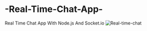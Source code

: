 # -Real-Time-Chat-App-
 Real Time Chat App With Node.js And Socket.io
![Real-time-chat](https://user-images.githubusercontent.com/25497898/118403548-c0bba180-b690-11eb-8133-94216b59f495.jpg)
